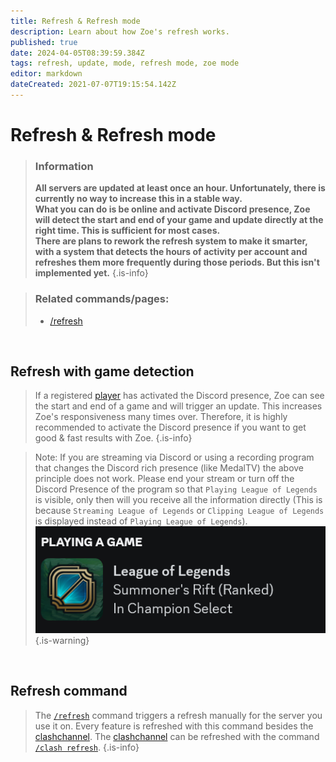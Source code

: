 ```yaml
---
title: Refresh & Refresh mode
description: Learn about how Zoe's refresh works.
published: true
date: 2024-04-05T08:39:59.384Z
tags: refresh, update, mode, refresh mode, zoe mode
editor: markdown
dateCreated: 2021-07-07T19:15:54.142Z
---
```


# Refresh & Refresh mode

>### Information
>**All servers are updated at least once an hour. Unfortunately, there is currently no way to increase this in a stable way.** <br>
>**What you can do is be online and activate Discord presence, Zoe will detect the start and end of your game and update directly at the right time. This is sufficient for most cases.** <br>
>**There are plans to rework the refresh system to make it smarter, with a system that detects the hours of activity per account and refreshes them more frequently during those periods. But this isn't implemented yet.**
>{.is-info}

>### Related commands/pages:
>-   [/refresh](/en/commands/important/refresh/)

<br>

## Refresh with game detection

>  If a registered [player](/en/terms/player) has activated the Discord presence, Zoe can see the start and end of a game and will trigger an update. This increases Zoe's responsiveness many times over. Therefore, it is highly recommended to activate the Discord presence if you want to get good & fast results with Zoe.
>{.is-info}

>Note: If you are streaming via Discord or using a recording program that changes the Discord rich presence (like MedalTV) the above principle does not work. 
Please end your stream or turn off the Discord Presence of the program so that `Playing League of Legends` is visible, only then will you receive all the information directly (This is because `Streaming League of Legends` or `Clipping League of Legends` is displayed instead of `Playing League of Legends`). <br>
> ![](/discord_presence.png)
>{.is-warning}

<br>

## Refresh command

> The [`/refresh`](/en/commands/important/refresh) command triggers a refresh manually for the server you use it on. 
>Every feature is refreshed with this command besides the [clashchannel](/en/features/clashChannel). The [clashchannel](/en/features/clashChannel) can be refreshed with the command [`/clash refresh`](/en/commands/clash/refresh/).
>{.is-info}
